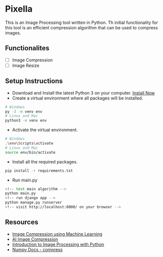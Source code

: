 # Pixella

This is an Image Processing tool written in Python. Th initial functionality for this tool is an efficient compression algorithm that can be used to compress images.

## Functionalites

- [ ] Image Compression
- [ ] Image Resize

## Setup Instructions

- Download and Install the latest Python 3 on your computer. [Install Now](https://www.python.org/downloads/)
- Create a virtual environment where all packages will be installed.

```bash
# Windows
py -3 -m venv env
# Linux and Mac
python3 -m venv env
```

- Activate the virtual environment.

```bash
# Windows
.\env\Scripts\activate
# Linux and Mac
source env/bin/activate
```

- Install all the required packages.

```bash
pip install -r requirements.txt
```

- Run main.py

```bash
<!-- test main algorithm -->
python main.py
<!-- run django app -->
python manage.py runserver
<!-- visit http://localhost:8000/ on your browser -->
```

## Resources

- [Image Compression using Machine Learning](https://towardsdatascience.com/image-compression-using-k-means-clustering-aa0c91bb0eeb)
- [AI Image Compression](https://towardsdatascience.com/ai-based-image-compression-the-state-of-the-art-fb5aa6042bfa)
- [Introduction to Image Processing with Python](https://towardsdatascience.com/introduction-to-image-processing-with-python-representation-of-images-for-beginners-b95725b523ca)
- [Numpy Docs - compress](https://numpy.org/doc/stable/reference/generated/numpy.compress.html)
